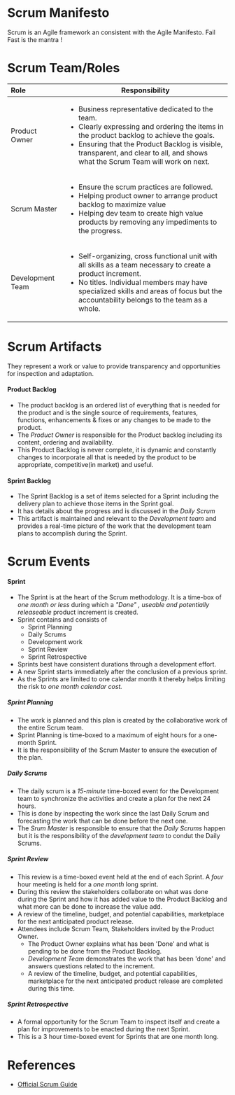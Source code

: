 # Scrum Manifesto

Scrum is an Agile framework an consistent with the Agile Manifesto.
Fail Fast is the mantra !

# Scrum Team/Roles

| Role | Responsibility |
 | :---- | ---- |
 | Product Owner | <ul><li>Business representative dedicated to the team.</li><li>Clearly expressing and ordering the items in the product backlog to achieve the goals.<li>Ensuring that the Product Backlog is visible, transparent, and clear to all, and shows what the Scrum Team will work on next.</li> <ul>|
 | Scrum Master  | <ul><li>Ensure the scrum practices are followed. </li><li>Helping product owner to arrange product backlog to maximize value</li><li>Helping dev team to create high value products by removing any impediments to the progress.</li></ul> |
 | Development Team | <ul><li>Self-organizing, cross functional unit with all skills as a team necessary to create a product increment.</li><li>No titles. Individual members may have specialized skills and areas of focus but the accountability belongs to the team as a whole.</li></ul> |

# Scrum Artifacts
They represent a work or value to provide transparency and opportunities for inspection and adaptation.

#### Product Backlog
- The product backlog is an ordered list of everything that is needed for the product and is the single source of requirements, features, functions, enhancements & fixes or any changes to be made to the product.
- The *Product Owner* is responsible for the Product backlog including its content, ordering and availability.
- This Product Backlog is never complete, it is dynamic and constantly changes to incorporate all that is needed by the product to be appropriate, competitive(in market) and useful.

#### Sprint Backlog
- The Sprint Backlog is a set of items selected for a Sprint including the delivery plan to achieve those items in the Sprint goal.
- It has details about the progress and is discussed in the *Daily Scrum*
- This artifact is maintained and relevant to the *Development team* and provides a real-time picture of the work that the development team plans to accomplish during the Sprint.


# Scrum Events

#### Sprint
- The Sprint is at the heart of the Scrum methodology. It is a time-box of *one month or less* during which a *"Done" , useable and potentially releaseable* product increment is created.
- Sprint contains and consists of
  - Sprint Planning
  - Daily Scrums
  - Development work
  - Sprint Review
  - Sprint Retrospective
- Sprints best have consistent durations through a development effort.
- A new Sprint starts immediately after the conclusion of a previous sprint.
- As the Sprints are limited to one calendar month it thereby helps limiting the risk to *one month calendar cost.*

##### Sprint Planning
- The work is planned and this plan is created by the collaborative work of the entire Scrum team.
- Sprint Planning is time-boxed to a maximum of eight hours for a one-month Sprint.
- It is the responsibility of the Scrum Master to ensure the execution of the plan.

##### Daily Scrums
- The daily scrum is a *15-minute* time-boxed event for the Development team to synchronize the activities and create a plan for the next 24 hours.
- This is done by inspecting the work since the last Daily Scrum and forecasting the work that can be done before the next one.
- The *Srum Master* is responsible to ensure that the *Daily Scrums* happen but it is the responsibility of the *development team* to condut the Daily Scrums.

##### Sprint Review
- This review is a time-boxed event held at the end of each Sprint. A *four* hour meeting is held for a *one month* long sprint.
- During this review the stakeholders collaborate on what was done during the Sprint and how it has added value to the Product Backlog and what more can be done to increase the value add.
- A review of the timeline, budget, and potential capabilities, marketplace for the next  anticipated product release.
- Attendees include Scrum Team, Stakeholders invited by the Product Owner.
  - The Product Owner explains what has been 'Done' and what is pending to be done from the Product Backlog.  
  - *Development Team* demonstrates the work that has been 'done' and answers questions related to the increment.
  - A review of the timeline, budget, and potential capabilities, marketplace for the next  anticipated product release are completed during this time.

##### Sprint Retrospective
- A formal opportunity for the Scrum Team to inspect itself and create a plan for improvements to be enacted during the next Sprint.
- This is a 3 hour time-boxed event for Sprints that are one month long.


# References
- [ Official Scrum Guide](https://www.scrumalliance.org/why-scrum/scrum-guide)
